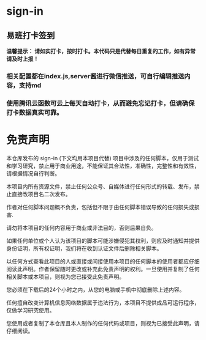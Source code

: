 # sign-in
## 易班打卡签到

**温馨提示： 请如实打卡，按时打卡。本代码只是代替每日重复的工作，如有异常请及时上报！**

### 相关配置都在index.js,server酱进行微信推送，可自行编辑推送内容，支持md
### 使用腾讯云函数可云上每天自动打卡，从而避免忘记打卡，但请确保打卡数据真实可靠。


# 免责声明


本仓库发布的 sign-in (下文均用本项目代替) 项目中涉及的任何脚本，仅用于测试和学习研究，禁止用于商业用途，不能保证其合法性，准确性，完整性和有效性，请根据情况自行判断。

本项目内所有资源文件，禁止任何公众号、自媒体进行任何形式的转载、发布，禁止直接改项目名二次发布。

作者对任何脚本问题概不负责，包括但不限于由任何脚本错误导致的任何损失或损害.

请勿将本项目的任何内容用于商业或非法目的，否则后果自负。

如果任何单位或个人认为该项目的脚本可能涉嫌侵犯其权利，则应及时通知并提供身份证明，所有权证明，我们将在收到认证文件后删除相关脚本。

以任何方式查看此项目的人或直接或间接使用本项目的任何脚本的使用者都应仔细阅读此声明。作者保留随时更改或补充此免责声明的权利。一旦使用并复制了任何相关脚本或本项目，则视为您已接受此免责声明。

您必须在下载后的24个小时之内，从您的电脑或手机中彻底删除上述内容。

任何擅自改变计算机信息网络数据属于违法行为，本项目不提供成品可运行程序，仅做学习研究使用。

您使用或者复制了本仓库且本人制作的任何代码或项目，则视为已接受此声明，请仔细阅读。
